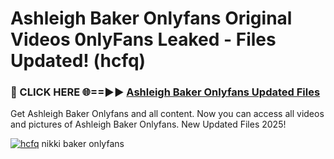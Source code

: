 # Ashleigh Baker Onlyfans Original Videos 0nlyFans Leaked - Files Updated! (hcfq)

<h3>🔴 CLICK HERE 🌐==►► <a href="https://hetstrat.blog/NMqPAm" rel="nofollow">Ashleigh Baker Onlyfans Updated Files</a></h3>

Get Ashleigh Baker Onlyfans and all content. Now you can access all videos and pictures of Ashleigh Baker Onlyfans. New Updated Files 2025!

[![hcfq](https://i.imgur.com/K7sEzmb.gif)](https://hetstrat.blog/NMqPAm)
nikki baker onlyfans